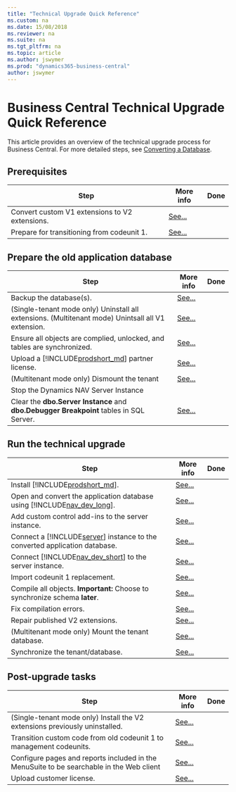 ```yaml
---
title: "Technical Upgrade Quick Reference"
ms.custom: na
ms.date: 15/08/2018
ms.reviewer: na
ms.suite: na
ms.tgt_pltfrm: na
ms.topic: article
ms.author: jswymer
ms.prod: "dynamics365-business-central"
author: jswymer
---
```

# Business Central Technical Upgrade Quick Reference 

This article provides an overview of the technical upgrade process for Business Central. For more detailed steps, see [Converting a Database](Converting-a-database.md).



## Prerequisites

|Step|More info| Done |
|----|-----------|--|
|Convert custom V1 extensions to V2 extensions.|[See...](../developer/devenv-upgrade-v1-to-v2-overview.md)||
|Prepare for transitioning from codeunit 1.|[See...](transition-from-codeunit1.md)|

## Prepare the old application database

|Step|More info| Done |
|----|-----------|--|
|Backup the database(s).|[See...](http://go.microsoft.com/fwlink/?LinkID=296465)||
|(Single-tenant mode only) Uninstall all extensions. (Multitenant mode) Unintsall all V1 extension.|[See...](https://docs.microsoft.com/en-us/powershell/module/microsoft.dynamics.nav.apps.management/uninstall-navapp)||
|Ensure all objects are complied, unlocked, and tables are synchronized.|[See...](../cside/cside-compiling-objects.md)||
|Upload a [!INCLUDE[prodshort_md](../developer/includes/prodshort.md)] partner license.|[See...](../cside/cside-upload-license-file.md)||
|(Multitenant mode only) Dismount the tenant|[See...](https://docs.microsoft.com/en-us/powershell/module/microsoft.dynamics.nav.management/dismount-navtenant?view=dynamicsnav-ps-2018)||
|Stop the Dynamics NAV Server Instance|||
|Clear the **dbo.Server Instance** and  **dbo.Debugger Breakpoint** tables in SQL Server.|[See...](converting-a-database.md#clearsql)||

## Run the technical upgrade

|Step|More info| Done |
|----|-----------|--|
|Install [!INCLUDE[prodshort_md](../developer/includes/prodshort.md)]. |[See...](../deployment/install-using-setup.md)|
|Open and convert the application database using [!INCLUDE[nav_dev_long](../developer/includes/nav_dev_long_md.md)].|[See...](../cside/cside-open-database.md)||
|Add custom control add-ins to the server instance.|[See...](converting-a-database.md#controladdins)||
|Connect a [!INCLUDE[server](../developer/includes/server.md)] instance to the converted application database.|[See...](../administration/connect-server-to-database.md)||
|Connect [!INCLUDE[nav_dev_short](../developer/includes/nav_dev_short_md.md)] to the server instance.|[See...](../cside/cside-change-server-instance.md)||
|Import codeunit 1 replacement.|[See...](codeunit1-replacement.md)||
|Compile all objects. **Important:** Choose to synchronize schema **later**.|[See...](../cside/cside-compiling-objects.md)||
|Fix compilation errors.|[See...](converting-a-database.md#fixerrors)||
|Repair published V2 extensions.|[See...](https://docs.microsoft.com/en-us/powershell/module/microsoft.dynamics.nav.apps.management/repair-navapp)||
|(Multitenant mode only) Mount the tenant database. |[See...](https://docs.microsoft.com/en-us/powershell/module/microsoft.dynamics.nav.management/mount-navtenant)||
|Synchronize the tenant/database. |[See...](../administration/synchronize-tenant-database-and-application-database.md)||

<!--
## Upgrade V2 Extensions on Tenant

|Step|More info| Done |
|----|-----------|--|

|Publish the new Microsoft-provided V2 extensions that replace V1 extensions.|[See...](https://docs.microsoft.com/en-us/powershell/module/microsoft.dynamics.nav.apps.management/publish-navapp)|
|Synchronize the new V2 extensions with the database.|[See...](https://docs.microsoft.com/en-us/powershell/module/microsoft.dynamics.nav.apps.management/sync-navapp)|
|Run a data upgrade on each new V2 extension.|[See...](https://docs.microsoft.com/en-us/powershell/module/microsoft.dynamics.nav.apps.management/start-navappdataupgrade)|

-->

## Post-upgrade tasks 
|Step|More info| Done |
|----|-----------|--|
|(Single-tenant mode only) Install the V2 extensions previously uninstalled.|[See...](https://docs.microsoft.com/en-us/powershell/module/microsoft.dynamics.nav.apps.management/install-navapp)|
|Transition custom code from old codeunit 1 to management codeunits.|[See...](transition-from-codeunit1.md)||
|Configure pages and reports included in the MenuSuite to be searchable in the Web client |[See...](upgrade-pages-report-for-search.md) ||
|Upload customer license. |[See...](../cside/cside-upload-license-file.md)||